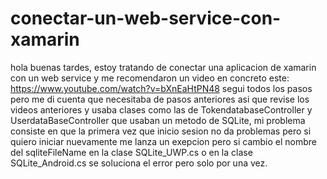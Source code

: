 # conectar-un-web-service-con-xamarin
hola buenas tardes, estoy tratando de conectar una aplicacion de xamarin con un web service y me recomendaron un  video en concreto este: https://www.youtube.com/watch?v=bXnEaHtPN48 segui todos los pasos pero me di cuenta que necesitaba de pasos anteriores asi que revise los videos anteriores y  usaba clases como las de TokendatabaseController y UserdataBaseController que usaban un metodo de SQLite, mi problema consiste en  que la primera vez que inicio sesion no da problemas pero si quiero iniciar nuevamente me lanza un exepcion pero si cambio el nombre  del sqliteFileName en la clase SQLite_UWP.cs o en la clase SQLite_Android.cs se soluciona el error pero solo por una vez.
